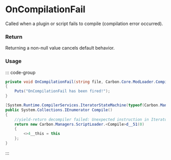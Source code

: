 # OnCompilationFail
<Badge type="info" text="Engine"/><Badge type="danger" text="Carbon Compatible"/>
Called when a plugin or script fails to compile (compilation error occurred).

### Return
Returning a non-null value cancels default behavior.

### Usage
::: code-group
```csharp [Example]
private void OnCompilationFail(string file, Carbon.Core.ModLoader.CompilationResult result)
{
	Puts("OnCompilationFail has been fired!");
}
```
```csharp [Source — Carbon @ Carbon.Managers.ScriptLoader]
[System.Runtime.CompilerServices.IteratorStateMachine(typeof(Carbon.Managers.ScriptLoader.<Compile>d__51))]
public System.Collections.IEnumerator Compile()
{
	//yield-return decompiler failed: Unexpected instruction in Iterator.Dispose()
	return new Carbon.Managers.ScriptLoader.<Compile>d__51(0)
	{
		<>4__this = this
	};
}

```
:::
